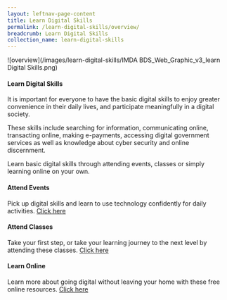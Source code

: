 ```yaml
---
layout: leftnav-page-content
title: Learn Digital Skills
permalink: /learn-digital-skills/overview/
breadcrumb: Learn Digital Skills
collection_name: learn-digital-skills
---
```

![overview](/images/learn-digital-skills/IMDA BDS_Web_Graphic_v3_learn Digital Skills.png)

#### **Learn Digital Skills**<br>

It is important for everyone to have the basic digital skills to enjoy greater convenience in their daily lives, and participate meaningfully in a digital society. 

These skills include searching for information, communicating online, transacting online, making e-payments, accessing digital government services as well as knowledge about cyber security and online discernment.

Learn basic digital skills through attending events, classes or simply learning online on your own.<br>

#### Attend Events<br>

Pick up digital skills and learn to use technology confidently for daily activities. [Click here](/events/)<br>

#### Attend Classes<br>

Take your first step, or take your learning journey to the next level by attending these classes. [Click here](/learn-digital-skills/attend-classes/overview/)<br>

#### Learn Online<br>

Learn more about going digital without leaving your home with these free online resources. [Click here](/learn-digital-skills/learn-online/overview/)



